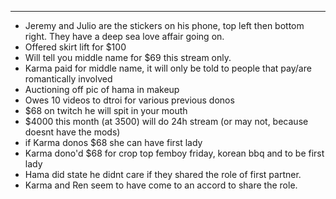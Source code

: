 ---
* Jeremy and Julio are the stickers on his phone, top left then bottom right. They have a deep sea love affair going on.
* Offered skirt lift for $100
* Will tell you middle name for $69 this stream only.
* Karma paid for middle name, it will only be told to people that pay/are romantically involved
* Auctioning off pic of hama in makeup
* Owes 10 videos to dtroi for various previous donos
* $68 on twitch he will spit in your mouth
* $4000 this month (at 3500) will do 24h stream (or may not, because doesnt have the mods)
* if Karma donos $68 she can have first lady
* Karma dono'd $68 for crop top femboy friday, korean bbq and to be first lady 
* Hama did state he didnt care if they shared the role of first partner.
* Karma and Ren seem to have come to an accord to share the role.